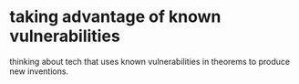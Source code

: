 # taking advantage of known vulnerabilities

thinking about tech that uses known vulnerabilities in theorems to produce new inventions.
